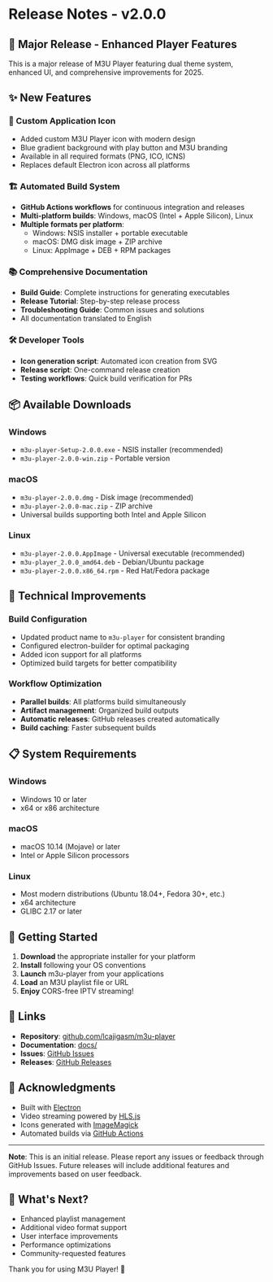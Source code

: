 # Release Notes - v2.0.0

## 🎉 Major Release - Enhanced Player Features

This is a major release of M3U Player featuring dual theme system, enhanced UI, and comprehensive improvements for 2025.

## ✨ New Features

### 🎨 Custom Application Icon
- Added custom M3U Player icon with modern design
- Blue gradient background with play button and M3U branding
- Available in all required formats (PNG, ICO, ICNS)
- Replaces default Electron icon across all platforms

### 🏗️ Automated Build System
- **GitHub Actions workflows** for continuous integration and releases
- **Multi-platform builds**: Windows, macOS (Intel + Apple Silicon), Linux
- **Multiple formats per platform**:
  - Windows: NSIS installer + portable executable
  - macOS: DMG disk image + ZIP archive
  - Linux: AppImage + DEB + RPM packages

### 📚 Comprehensive Documentation
- **Build Guide**: Complete instructions for generating executables
- **Release Tutorial**: Step-by-step release process
- **Troubleshooting Guide**: Common issues and solutions
- All documentation translated to English

### 🛠️ Developer Tools
- **Icon generation script**: Automated icon creation from SVG
- **Release script**: One-command release creation
- **Testing workflows**: Quick build verification for PRs

## 📦 Available Downloads

### Windows
- `m3u-player-Setup-2.0.0.exe` - NSIS installer (recommended)
- `m3u-player-2.0.0-win.zip` - Portable version

### macOS
- `m3u-player-2.0.0.dmg` - Disk image (recommended)
- `m3u-player-2.0.0-mac.zip` - ZIP archive
- Universal builds supporting both Intel and Apple Silicon

### Linux
- `m3u-player-2.0.0.AppImage` - Universal executable (recommended)
- `m3u-player_2.0.0_amd64.deb` - Debian/Ubuntu package
- `m3u-player-2.0.0.x86_64.rpm` - Red Hat/Fedora package

## 🔧 Technical Improvements

### Build Configuration
- Updated product name to `m3u-player` for consistent branding
- Configured electron-builder for optimal packaging
- Added icon support for all platforms
- Optimized build targets for better compatibility

### Workflow Optimization
- **Parallel builds**: All platforms build simultaneously
- **Artifact management**: Organized build outputs
- **Automatic releases**: GitHub releases created automatically
- **Build caching**: Faster subsequent builds

## 📋 System Requirements

### Windows
- Windows 10 or later
- x64 or x86 architecture

### macOS
- macOS 10.14 (Mojave) or later
- Intel or Apple Silicon processors

### Linux
- Most modern distributions (Ubuntu 18.04+, Fedora 30+, etc.)
- x64 architecture
- GLIBC 2.17 or later

## 🚀 Getting Started

1. **Download** the appropriate installer for your platform
2. **Install** following your OS conventions
3. **Launch** m3u-player from your applications
4. **Load** an M3U playlist file or URL
5. **Enjoy** CORS-free IPTV streaming!

## 🔗 Links

- **Repository**: [github.com/lcajigasm/m3u-player](https://github.com/lcajigasm/m3u-player)
 - **Documentation**: [docs/](../)
- **Issues**: [GitHub Issues](https://github.com/lcajigasm/m3u-player/issues)
- **Releases**: [GitHub Releases](https://github.com/lcajigasm/m3u-player/releases)

## 🙏 Acknowledgments

- Built with [Electron](https://electronjs.org/)
- Video streaming powered by [HLS.js](https://github.com/video-dev/hls.js/)
- Icons generated with [ImageMagick](https://imagemagick.org/)
- Automated builds via [GitHub Actions](https://github.com/features/actions)

---

**Note**: This is an initial release. Please report any issues or feedback through GitHub Issues. Future releases will include additional features and improvements based on user feedback.

## 🔮 What's Next?

- Enhanced playlist management
- Additional video format support
- User interface improvements
- Performance optimizations
- Community-requested features

Thank you for using M3U Player! 🎉